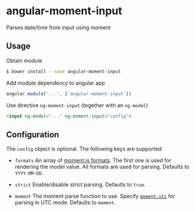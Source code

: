 # angular-moment-input

Parses date/time from input using moment

## Usage

Obtain module
```sh
$ bower install --save angular-moment-input
```

Add module dependency to angular app
```js
angular.module('...', ['angular-moment-input'])
```

Use directive `ng-moment-input` (together with an `ng-model`)
```html
<input ng-model="..." ng-moment-input="config">
```

## Configuration
The `config` object is optional. The following keys are supported:

- `formats`
    An array of [moment.js formats](http://momentjs.com/docs/#/parsing/string-format/). The first one is used for rendering the model value. All formats are used for parsing. Defaults to `YYYY-MM-DD`.

- `strict`
    Enable/disable strict parsing. Defaults to `true`.

- `moment`
    The moment parse function to use. Specify [`moment.utc`](http://momentjs.com/docs/#/parsing/utc/) for parsing in UTC mode. Defaults to `moment`.
